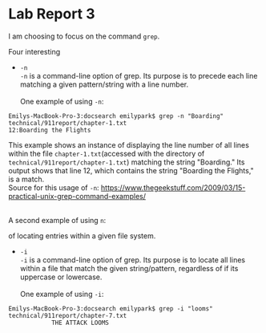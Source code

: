 # Lab Report 3

I am choosing to focus on the command `grep`.

Four interesting

* `-n`
<br>`-n` is a command-line option of grep. Its purpose is to precede each line matching a given pattern/string with a line number.</br>
<br>One example of using `-n`:</br>

```
Emilys-MacBook-Pro-3:docsearch emilypark$ grep -n "Boarding" technical/911report/chapter-1.txt
12:Boarding the Flights
```

This example shows an instance of displaying the line number of all lines within the file `chapter-1.txt`(accessed with the directory
of `technical/911report/chapter-1.txt`) matching the string "Boarding." Its output shows that line 12, which contains the string "Boarding the Flights," is a match.
<br>Source for this usage of `-n`: https://www.thegeekstuff.com/2009/03/15-practical-unix-grep-command-examples/</br>

<br>A second example of using `n`:</br>


of locating entries within a given file system.
* `-i`
<br>`-i` is a command-line option of grep. Its purpose is to locate all lines within a file that match the given string/pattern, regardless of 
if its uppercase or lowercase.</br>
<br>One example of using `-i`:</br>
```
Emilys-MacBook-Pro-3:docsearch emilypark$ grep -i "looms" technical/911report/chapter-7.txt
            THE ATTACK LOOMS
```
